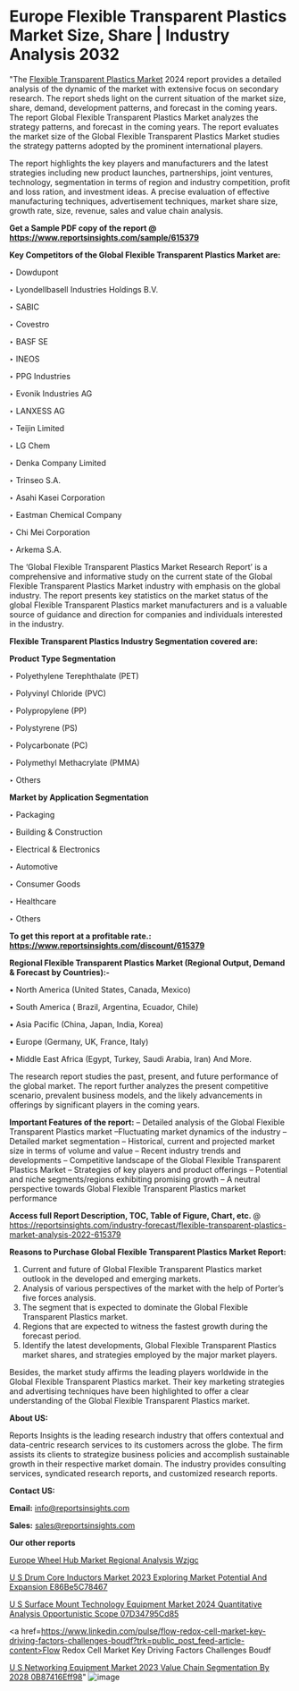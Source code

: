 # Europe Flexible Transparent Plastics Market Size, Share | Industry Analysis 2032

"The <a href=https://www.reportsinsights.com/sample/615379>Flexible Transparent Plastics Market</a> 2024 report provides a detailed analysis of the dynamic of the market with extensive focus on secondary research. The report sheds light on the current situation of the market size, share, demand, development patterns, and forecast in the coming years. The report Global Flexible Transparent Plastics Market analyzes the strategy patterns, and forecast in the coming years. The report evaluates the market size of the Global Flexible Transparent Plastics Market studies the strategy patterns adopted by the prominent international players.

The report highlights the key players and manufacturers and the latest strategies including new product launches, partnerships, joint ventures, technology, segmentation in terms of region and industry competition, profit and loss ration, and investment ideas. A precise evaluation of effective manufacturing techniques, advertisement techniques, market share size, growth rate, size, revenue, sales and value chain analysis.

<strong>Get a Sample PDF copy of the report @ <a href=https://www.reportsinsights.com/sample/615379 style=color:#0000ff;>https://www.reportsinsights.com/sample/615379</a></strong>

<strong>Key Competitors of the Global Flexible Transparent Plastics Market are:</strong>

‣ Dowdupont

‣ Lyondellbasell Industries Holdings B.V.

‣ SABIC

‣ Covestro

‣ BASF SE

‣ INEOS

‣ PPG Industries

‣ Evonik Industries AG

‣ LANXESS AG

‣ Teijin Limited

‣ LG Chem

‣ Denka Company Limited

‣ Trinseo S.A.

‣ Asahi Kasei Corporation

‣ Eastman Chemical Company

‣ Chi Mei Corporation

‣ Arkema S.A.

The ‘Global Flexible Transparent Plastics Market Research Report’ is a comprehensive and informative study on the current state of the Global Flexible Transparent Plastics Market industry with emphasis on the global industry. The report presents key statistics on the market status of the global Flexible Transparent Plastics market manufacturers and is a valuable source of guidance and direction for companies and individuals interested in the industry.

<strong>Flexible Transparent Plastics Industry Segmentation covered are:</strong>

<strong>Product Type Segmentation</strong>

‣ Polyethylene Terephthalate (PET)

‣ Polyvinyl Chloride (PVC)

‣ Polypropylene (PP)

‣ Polystyrene (PS)

‣ Polycarbonate (PC)

‣ Polymethyl Methacrylate (PMMA)

‣ Others

<strong>Market by Application Segmentation</strong>

‣ Packaging

‣ Building & Construction

‣ Electrical & Electronics

‣ Automotive

‣ Consumer Goods

‣ Healthcare

‣ Others

<strong>To get this report at a profitable rate.: <a href=https://www.reportsinsights.com/discount/615379 style=color:#0000ff;>https://www.reportsinsights.com/discount/615379</a></strong>

<strong>Regional Flexible Transparent Plastics Market (Regional Output, Demand &amp; Forecast by Countries):-</strong>

• North America (United States, Canada, Mexico)

• South America ( Brazil, Argentina, Ecuador, Chile)

• Asia Pacific (China, Japan, India, Korea)

• Europe (Germany, UK, France, Italy)

• Middle East Africa (Egypt, Turkey, Saudi Arabia, Iran) And More.

The research report studies the past, present, and future performance of the global market. The report further analyzes the present competitive scenario, prevalent business models, and the likely advancements in offerings by significant players in the coming years.

<strong>Important Features of the report:</strong>
– Detailed analysis of the Global Flexible Transparent Plastics market
–Fluctuating market dynamics of the industry
–Detailed market segmentation
– Historical, current and projected market size in terms of volume and value
– Recent industry trends and developments
– Competitive landscape of the Global Flexible Transparent Plastics Market
– Strategies of key players and product offerings
– Potential and niche segments/regions exhibiting promising growth
– A neutral perspective towards Global Flexible Transparent Plastics market performance

<strong>Access full Report Description, TOC, Table of Figure, Chart, etc. </strong>@   <a href=https://reportsinsights.com/industry-forecast/flexible-transparent-plastics-market-analysis-2022-615379 style=color:#0000ff;>https://reportsinsights.com/industry-forecast/flexible-transparent-plastics-market-analysis-2022-615379</a>

<strong>Reasons to Purchase Global Flexible Transparent Plastics Market Report:</strong>
1. Current and future of Global Flexible Transparent Plastics market outlook in the developed and emerging markets.
2. Analysis of various perspectives of the market with the help of Porter’s five forces analysis.
3. The segment that is expected to dominate the Global Flexible Transparent Plastics market.
4. Regions that are expected to witness the fastest growth during the forecast period.
5. Identify the latest developments, Global Flexible Transparent Plastics market shares, and strategies employed by the major market players.

Besides, the market study affirms the leading players worldwide in the Global Flexible Transparent Plastics market. Their key marketing strategies and advertising techniques have been highlighted to offer a clear understanding of the Global Flexible Transparent Plastics market.

<strong><strong>About US</strong>:</strong>

Reports Insights is the leading research industry that offers contextual and data-centric research services to its customers across the globe. The firm assists its clients to strategize business policies and accomplish sustainable growth in their respective market domain. The industry provides consulting services, syndicated research reports, and customized research reports.

<strong>Contact US:</strong>

<p class=><b>Email:</b> <a href=mailto:info@reportsinsights.com>info@reportsinsights.com</a></p>
<p class=><b>Sales:</b> <a href=mailto:sales@reportsinsights.com>sales@reportsinsights.com</a></p>

<strong>Our other reports</strong>

<a href=https://www.linkedin.com/pulse/europe-wheel-hub-market-regional-analysis-wzjgc/>Europe Wheel Hub Market Regional Analysis Wzjgc</a>

<a href=https://medium.com/@jadhaosuchit578/u-s-drum-core-inductors-market-2023-exploring-market-potential-and-expansion-e86be5c78467>U S Drum Core Inductors Market 2023 Exploring Market Potential And Expansion E86Be5C78467</a>

<a href=https://medium.com/@sharanidhi229/u-s-surface-mount-technology-equipment-market-2024-quantitative-analysis-opportunistic-scope-07d34795cd85>U S Surface Mount Technology Equipment Market 2024 Quantitative Analysis Opportunistic Scope 07D34795Cd85</a>

<a href=https://www.linkedin.com/pulse/flow-redox-cell-market-key-driving-factors-challenges-boudf?trk=public_post_feed-article-content>Flow Redox Cell Market Key Driving Factors Challenges Boudf</a>

<a href=https://medium.com/@jagrutiayachit3/u-s-networking-equipment-market-2023-value-chain-segmentation-by-2028-0b87416eff98>U S Networking Equipment Market 2023 Value Chain Segmentation By 2028 0B87416Eff98</a>"
![image](https://github.com/Jaayaachit/RItrends/assets/158452289/f9065bbd-7e49-4465-a9ee-f6475bb6e22f)
